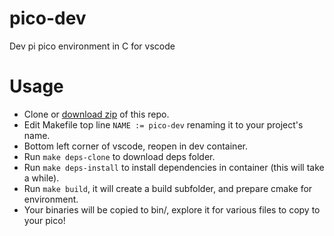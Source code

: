 # pico-dev

Dev pi pico environment in C for vscode

# Usage

- Clone or [download zip](https://github.com/xackery/pico-dev/archive/refs/heads/main.zip) of this repo.
- Edit Makefile top line `NAME := pico-dev` renaming it to your project's name.
- Bottom left corner of vscode, reopen in dev container.
- Run `make deps-clone` to download deps folder.
- Run `make deps-install` to install dependencies in container (this will take a while).
- Run `make build`, it will create a build subfolder, and prepare cmake for environment.
- Your binaries will be copied to bin/, explore it for various files to copy to your pico!
